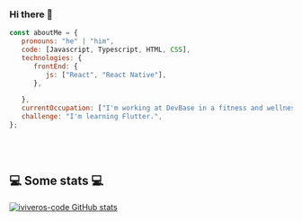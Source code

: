 ### Hi there 👋

<!--
**iviveros-code/iviveros-code** is a ✨ _special_ ✨ repository because its `README.md` (this file) appears on your GitHub profile.

Here are some ideas to get you started:

- 🔭 I’m currently working on ...
- 🌱 I’m currently learning ...
- 👯 I’m looking to collaborate on ...
- 🤔 I’m looking for help with ...
- 💬 Ask me about ...
- 📫 How to reach me: ...
- 😄 Pronouns: ...
- ⚡ Fun fact: ...
-->

```javascript
const aboutMe = {
   pronouns: "he" | "him",
   code: [Javascript, Typescript, HTML, CSS],
   technologies: {
      frontEnd: {
         js: ["React", "React Native"],
      },
      
   },
   currentOccupation: ["I'm working at DevBase in a fitness and wellness app "],
   challenge: "I'm learning Flutter.",
};
```
</br></br>
<h2>💻 Some stats 💻</h2>

[![iviveros-code GitHub stats](https://github-readme-stats.vercel.app/api?username=iviveros-code)](https://github.com/iviveros-code/github-readme-stats)


